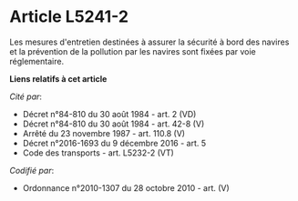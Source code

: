 # Article L5241-2

Les mesures d'entretien destinées à assurer la sécurité à bord des navires et la prévention de la pollution par les navires
sont fixées par voie réglementaire.

**Liens relatifs à cet article**

_Cité par_:

  - Décret n°84-810 du 30 août 1984 - art. 2 (VD)
  - Décret n°84-810 du 30 août 1984 - art. 42-8 (V)
  - Arrêté du 23 novembre 1987 - art. 110.8 (V)
  - Décret n°2016-1693 du 9 décembre 2016 - art. 5
  - Code des transports - art. L5232-2 (VT)

_Codifié par_:

  - Ordonnance n°2010-1307 du 28 octobre 2010 - art. (V)
